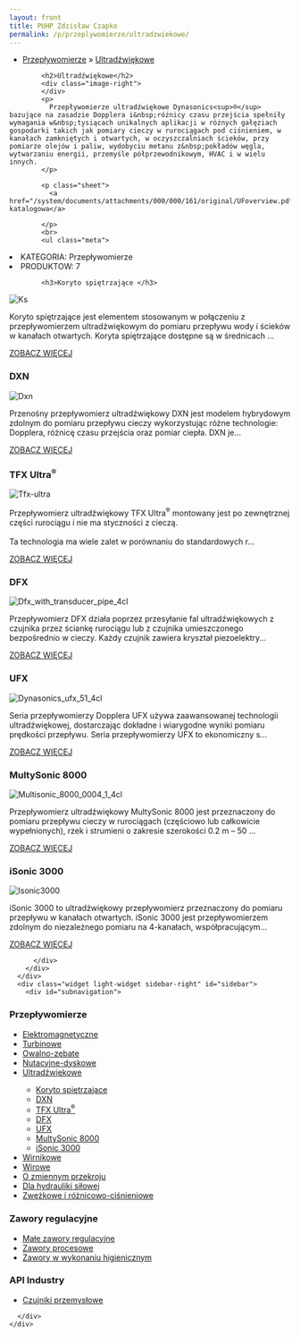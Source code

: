 ```yaml
---
layout: front
title: PUHP Zdzisław Czapko
permalink: /p/przeplywomierze/ultradzwiekowe/
---
```


<div id="content">
  <div class="wrapper-with-color-background">
    <div class="content-area-blog blog-background-sidebar-right">
      <div class="mainarea-left" id="mainarea">
        <div class="blogpost-blog3">
          <div class="post-content">
            <ul class="meta">
<li>
<a href="http://czapko.pl/p/przeplywomierze">Przepływomierze</a>
»
<a href="http://czapko.pl/p/przeplywomierze/ultradzwiekowe">Ultradźwiękowe</a>
</li>
</ul>

            <h2>Ultradźwiękowe</h2>
            <div class="image-right">
            </div>
            <p>
              Przepływomierze ultradźwiękowe Dynasonics<sup>®</sup> bazujące na zasadzie Dopplera i&nbsp;różnicy czasu przejścia spełniły wymagania w&nbsp;tysiącach unikalnych aplikacji w różnych gałęziach gospodarki takich jak pomiary cieczy w rurociągach pod ciśnieniem, w kanałach zamkniętych i otwartych, w oczyszczalniach ścieków, przy pomiarze olejów i paliw, wydobyciu metanu z&nbsp;pokładów węgla, wytwarzaniu energii, przemyśle półprzewodnikowym, HVAC i w wielu innych.
            </p>
            
            <p class="sheet">
              <a href="/system/documents/attachments/000/000/161/original/UFoverview.pdf">Karta katalogowa</a>

            </p>
            <br>
            <ul class="meta">
<li>
KATEGORIA:
Przepływomierze
</li>
<li>
PRODUKTOW:
7
</li>
</ul>

            <h3>Koryto spiętrzające </h3>
<span class="blog-img-wrapper">
<img alt="Ks" src="/system/photos/attachments/000/000/082/medium/KS.jpg">

</span>
<p>
Koryto spiętrzające jest elementem stosowanym w połączeniu z przepływomierzem ultradźwiękowym do pomiaru przepływu wody i ścieków w kanałach otwartych. Koryta spiętrzające dostępne są w średnicach ...
</p>
<p class="separator">
<a class="more-link" href="http://czapko.pl/p/przeplywomierze/ultradzwiekowe/koryto-spietrzajace">
<span class="button-clear">ZOBACZ WIĘCEJ</span>
</a>

</p>
<h3>DXN</h3>
<span class="blog-img-wrapper">
<img alt="Dxn" src="/system/photos/attachments/000/000/083/medium/dxn.jpg">

</span>
<p>
Przenośny przepływomierz ultradźwiękowy DXN jest modelem hybrydowym zdolnym do pomiaru przepływu cieczy wykorzystując różne technologie: Dopplera, różnicę czasu przejścia oraz pomiar ciepła. DXN je...
</p>
<p class="separator">
<a class="more-link" href="http://czapko.pl/p/przeplywomierze/ultradzwiekowe/dxn">
<span class="button-clear">ZOBACZ WIĘCEJ</span>
</a>

</p>
<h3>TFX Ultra<sup>®</sup></h3>
<span class="blog-img-wrapper">
<img alt="Tfx-ultra" src="/system/photos/attachments/000/000/099/medium/TFX-Ultra.png">

</span>
<p>
Przepływomierz ultradźwiękowy TFX Ultra<sup>®</sup> montowany jest po zewnętrznej części rurociągu i nie ma styczności z cieczą.<br><br>Ta technologia ma wiele zalet w porównaniu do standardowych r...
</p>
<p class="separator">
<a class="more-link" href="http://czapko.pl/p/przeplywomierze/ultradzwiekowe/tfx-ultra-sup-sup">
<span class="button-clear">ZOBACZ WIĘCEJ</span>
</a>

</p>
<h3>DFX</h3>
<span class="blog-img-wrapper">
<img alt="Dfx_with_transducer_pipe_4cl" src="/system/photos/attachments/000/000/100/medium/DFX_with_Transducer_Pipe_4Cl.png">

</span>
<p>
Przepływomierz DFX działa poprzez przesyłanie fal ultradźwiękowych z czujnika przez ściankę rurociągu lub z czujnika umieszczonego bezpośrednio w cieczy. Każdy czujnik zawiera kryształ piezoelektry...
</p>
<p class="separator">
<a class="more-link" href="http://czapko.pl/p/przeplywomierze/ultradzwiekowe/dfx">
<span class="button-clear">ZOBACZ WIĘCEJ</span>
</a>

</p>
<h3>UFX</h3>
<span class="blog-img-wrapper">
<img alt="Dynasonics_ufx_51_4cl" src="/system/photos/attachments/000/000/097/medium/Dynasonics_UFX_51_4Cl.png">

</span>
<p>
Seria przepływomierzy Dopplera UFX używa zaawansowanej technologii ultradźwiękowej, dostarczając dokładne i wiarygodne wyniki pomiaru prędkości przepływu. Seria przepływomierzy UFX to ekonomiczny s...
</p>
<p class="separator">
<a class="more-link" href="http://czapko.pl/p/przeplywomierze/ultradzwiekowe/ufx">
<span class="button-clear">ZOBACZ WIĘCEJ</span>
</a>

</p>
<h3>MultySonic 8000</h3>
<span class="blog-img-wrapper">
<img alt="Multisonic_8000_0004_1_4cl" src="/system/photos/attachments/000/000/098/medium/Multisonic_8000_0004_1_4Cl.png">

</span>
<p>
Przepływomierz ultradźwiękowy MultySonic 8000 jest przeznaczony do pomiaru przepływu cieczy w rurociągach (częściowo lub całkowicie wypełnionych), rzek i strumieni o zakresie szerokości 0.2 m – 50 ...
</p>
<p class="separator">
<a class="more-link" href="http://czapko.pl/p/przeplywomierze/ultradzwiekowe/multysonic-8000">
<span class="button-clear">ZOBACZ WIĘCEJ</span>
</a>

</p>
<h3>iSonic 3000</h3>
<span class="blog-img-wrapper">
<img alt="Isonic3000" src="/system/photos/attachments/000/000/104/medium/isonic3000.png">

</span>
<p>
iSonic 3000 to ultradźwiękowy przepływomierz przeznaczony do pomiaru przepływu w kanałach otwartych. iSonic 3000 jest przepływomierzem zdolnym do niezależnego pomiaru na 4-kanałach, współpracującym...
</p>
<p class="separator">
<a class="more-link" href="http://czapko.pl/p/przeplywomierze/ultradzwiekowe/isonic-3000">
<span class="button-clear">ZOBACZ WIĘCEJ</span>
</a>

</p>

          </div>
        </div>
      </div>
      <div class="widget light-widget sidebar-right" id="sidebar">
        <div id="subnavigation">
<h3>Przepływomierze</h3>
<ul class="subcategories">
<li class="category"><a href="http://czapko.pl/p/przeplywomierze/elektromagnetyczne">Elektromagnetyczne</a></li>
<li class="category"><a href="http://czapko.pl/p/przeplywomierze/turbinowe">Turbinowe</a></li>
<li class="category"><a href="http://czapko.pl/p/przeplywomierze/owalno-zebate">Owalno-zębate</a></li>
<li class="category"><a href="http://czapko.pl/p/przeplywomierze/nutacyjne-dyskowe">Nutacyjne-dyskowe</a></li>
<li class="category"><a href="http://czapko.pl/p/przeplywomierze/ultradzwiekowe">Ultradźwiękowe</a></li>
<div class="light-widget">
<ul class="products">
<li class="product"><a href="http://czapko.pl/p/przeplywomierze/ultradzwiekowe/koryto-spietrzajace">Koryto spiętrzające </a></li>
<li class="product"><a href="http://czapko.pl/p/przeplywomierze/ultradzwiekowe/dxn">DXN</a></li>
<li class="product"><a href="http://czapko.pl/p/przeplywomierze/ultradzwiekowe/tfx-ultra-sup-sup">TFX Ultra<sup>®</sup></a></li>
<li class="product"><a href="http://czapko.pl/p/przeplywomierze/ultradzwiekowe/dfx">DFX</a></li>
<li class="product"><a href="http://czapko.pl/p/przeplywomierze/ultradzwiekowe/ufx">UFX</a></li>
<li class="product"><a href="http://czapko.pl/p/przeplywomierze/ultradzwiekowe/multysonic-8000">MultySonic 8000</a></li>
<li class="product"><a href="http://czapko.pl/p/przeplywomierze/ultradzwiekowe/isonic-3000">iSonic 3000</a></li>
</ul>
</div>
<li class="category"><a href="http://czapko.pl/p/przeplywomierze/wirnikowe">Wirnikowe</a></li>
<li class="category"><a href="http://czapko.pl/p/przeplywomierze/wirowe">Wirowe</a></li>
<li class="category"><a href="http://czapko.pl/p/przeplywomierze/o-zmiennym-przekroju">O zmiennym przekroju</a></li>
<li class="category"><a href="http://czapko.pl/p/przeplywomierze/dla-hydrauliki-silowej">Dla hydrauliki siłowej</a></li>
<li class="category"><a href="http://czapko.pl/p/przeplywomierze/zwezkowe-i-roznicowo-cisnieniowe">Zwężkowe i różnicowo-ciśnieniowe</a></li>
</ul>
<h3>Zawory regulacyjne</h3>
<ul class="subcategories">
<li class="category"><a href="http://czapko.pl/p/zawory-regulacyjne/male-zawory-regulacyjne">Małe zawory regulacyjne</a></li>
<li class="category"><a href="http://czapko.pl/p/zawory-regulacyjne/zawory-procesowe">Zawory procesowe</a></li>
<li class="category"><a href="http://czapko.pl/p/zawory-regulacyjne/zawory-w-wykonaniu-higienicznym">Zawory w wykonaniu higienicznym</a></li>
</ul>
<h3>API Industry</h3>
<ul class="subcategories">
<li class="category"><a href="http://czapko.pl/p/api-industry/czujniki-przemyslowe">Czujniki przemysłowe</a></li>
</ul>
</div>

        
      </div>
    </div>
  </div>
</div>